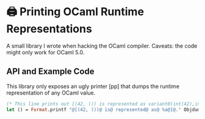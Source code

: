 # 🖨️ Printing OCaml Runtime Representations

A small library I wrote when hacking the OCaml compiler. Caveats: the code might only work for OCaml 5.0.

## API and Example Code

This library only exposes an ugly printer [pp] that dumps the runtime representation of any OCaml value.

```ocaml
(* This line prints out [(42, ()) is represented as variant0(int(42),int(0))] *)
let () = Format.printf "@[(42, ())@ is@ represented@ as@ %a@]@." Objdump.pp (42, ())
```
